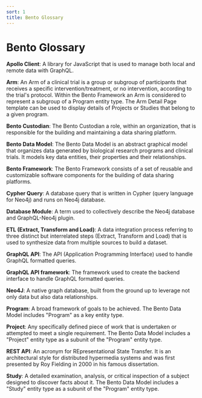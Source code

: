 ```yaml
---
sort: 1
title: Bento Glossary
---
```



# Bento Glossary
**Apollo Client**: A library for JavaScript that is used to manage both local and remote data with GraphQL.

**Arm**: An Arm of a clinical trial is a group or subgroup of participants that receives a specific intervention/treatment, or no intervention, according to the trial's protocol. Within the Bento Framework an Arm is considered to represent a subgroup of a Program entity type. The Arm Detail Page template can be used to display details of Projects or Studies that belong to a given program.

**Bento Custodian**: The Bento Custodian a role, within an organization, that is responsible for the building and maintaining a data sharing platform.

**Bento Data Model**: The Bento Data Model is an abstract graphical model that organizes data generated by biological research programs and clinical trials. It models key data entities, their properties and their relationships.

**Bento Framework**: The Bento Framework consists of a set of reusable and customizable software components for the building of data sharing platforms.

**Cypher Query**: A database query that is written in Cypher (query language for Neo4j) and runs on Neo4j database.

**Database Module**: A term used to collectively describe the Neo4j database and GraphQL-Neo4j plugin.

**ETL (Extract, Transform and Load)**: A data integration process referring to three distinct but interrelated steps (Extract, Transform and Load) that is used to synthesize data from multiple sources to build a dataset.

**GraphQL API**: The API (Application Programming Interface) used to handle GraphQL formatted queries.

**GraphQL API framework**: The framework used to create the backend interface to handle GraphQL formatted queries.

**Neo4J**: A native graph database, built from the ground up to leverage not only data but also data relationships.

**Program**: A broad framework of goals to be achieved. The Bento Data Model includes "Program" as a key entity type.

**Project**: Any specifically defined piece of work that is undertaken or attempted to meet a single requirement. The Bento Data Model includes a "Project" entity type as a subunit of the "Program" entity type.

**REST API**: An acronym for REpresentational State Transfer. It is an architectural style for distributed hypermedia systems and was first presented by Roy Fielding in 2000 in his famous dissertation.

**Study**: A detailed examination, analysis, or critical inspection of a subject designed to discover facts about it. The Bento Data Model includes a "Study" entity type as a subunit of the "Program" entity type.

